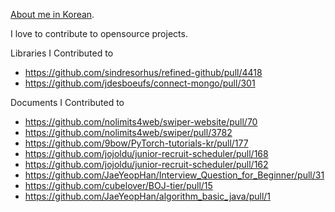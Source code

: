 [About me in Korean](https://ksh-code.github.io/about).

I love to contribute to opensource projects.

Libraries I Contributed to
- https://github.com/sindresorhus/refined-github/pull/4418
- https://github.com/jdesboeufs/connect-mongo/pull/301

Documents I Contributed to
- https://github.com/nolimits4web/swiper-website/pull/70
- https://github.com/nolimits4web/swiper/pull/3782
- https://github.com/9bow/PyTorch-tutorials-kr/pull/177
- https://github.com/jojoldu/junior-recruit-scheduler/pull/168
- https://github.com/jojoldu/junior-recruit-scheduler/pull/162
- https://github.com/JaeYeopHan/Interview_Question_for_Beginner/pull/31
- https://github.com/cubelover/BOJ-tier/pull/15
- https://github.com/JaeYeopHan/algorithm_basic_java/pull/1

